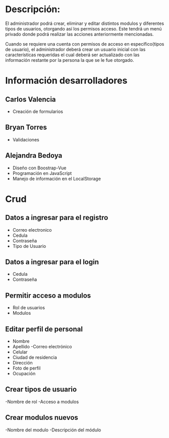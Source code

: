 # Descripción:
El administrador podrá crear, eliminar y editar distintos modulos y diferentes tipos de usuarios, otorgando así los permisos acceso. Este tendrá un menú privado donde podrá realizar las acciones anteriormente mencionadas.

Cuando se requiere una cuenta con permisos de acceso en específico(tipos de usuario), el administrador deberá crear un usuario inicial con las características requeridas el cual deberá ser actualizado con las información restante por la persona la que se le fue otorgado.

# Información desarrolladores
## Carlos Valencia
- Creación de formularios

## Bryan Torres
 - Validaciones

##  Alejandra Bedoya
- Diseño con Boostrap-Vue
- Programación en JavaScript
- Manejo de información en el LocalStorage

# Crud

## Datos a ingresar para el registro

- Correo electronico
- Cedula
- Contraseña
- Tipo de Usuario


## Datos a ingresar para el login

- Cedula
- Contraseña


## Permitir acceso a modulos

- Rol de usuarios
- Modulos


## Editar perfil de personal
- Nombre
- Apellido
-Correo electrónico
- Celular
- Ciudad de residencia
- Dirección
- Foto de perfil
- Ocupación


## Crear tipos de usuario

-Nombre de rol
-Acceso a modulos

## Crear modulos nuevos

-Nombre del modulo
-Descripción del módulo
